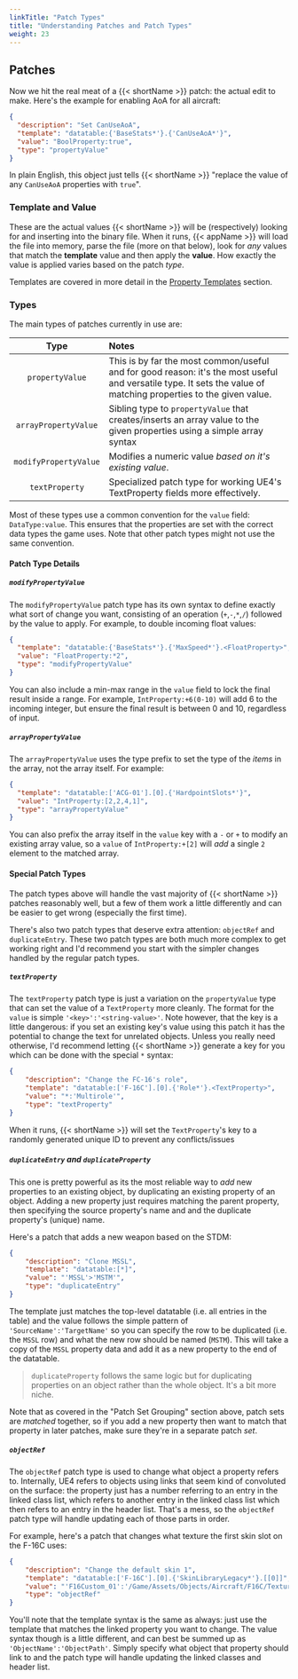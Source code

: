```yaml
---
linkTitle: "Patch Types"
title: "Understanding Patches and Patch Types"
weight: 23
---
```


## Patches

Now we hit the real meat of a {{< shortName >}} patch: the actual edit to make. Here's the example for enabling AoA for all aircraft:

```json
{
  "description": "Set CanUseAoA",
  "template": "datatable:{'BaseStats*'}.{'CanUseAoA*'}",
  "value": "BoolProperty:true",
  "type": "propertyValue"
}
```

In plain English, this object just tells {{< shortName >}} "replace the value of any `CanUseAoA` properties with `true`".

### Template and Value

These are the actual values {{< shortName >}} will be (respectively) looking for and inserting into the binary file. When it runs, {{< appName >}} will load the file into memory, parse the file (more on that below), look for _any_ values that match the **template** value and then apply the **value**. How exactly the value is applied varies based on the patch _type_.

Templates are covered in more detail in the [Property Templates](../template) section.

### Types

The main types of patches currently in use are:

|Type|Notes|
|:--:|:----|
|`propertyValue`|This is by far the most common/useful and for good reason: it's the most useful and versatile type. It sets the value of matching properties to the given value.|
|`arrayPropertyValue`|Sibling type to `propertyValue` that creates/inserts an array value to the given properties using a simple array syntax|
|`modifyPropertyValue`|Modifies a numeric value _based on it's existing value_.|
|`textProperty`|Specialized patch type for working UE4's TextProperty fields more effectively.|

Most of these types use a common convention for the `value` field: `DataType:value`. This ensures that the properties are set with the correct data types the game uses. Note that other patch types might not use the same convention.

#### Patch Type Details

##### `modifyPropertyValue`

The `modifyPropertyValue` patch type has its own syntax to define exactly what sort of change you want, consisting of an operation (`+`,`-`,`*`,`/`) followed by the value to apply. For example, to double incoming float values:

```json
{
  "template": "datatable:{'BaseStats*'}.{'MaxSpeed*'}.<FloatProperty>",
  "value": "FloatProperty:*2",
  "type": "modifyPropertyValue"
}
```

You can also include a min-max range in the `value` field to lock the final result inside a range. For example, `IntProperty:+6(0-10)` will add 6 to the incoming integer, but ensure the final result is between 0 and 10, regardless of input.

##### `arrayPropertyValue`

The `arrayPropertyValue` uses the type prefix to set the type of the _items_ in the array, not the array itself. For example: 

```json
{
  "template": "datatable:['ACG-01'].[0].{'HardpointSlots*'}",
  "value": "IntProperty:[2,2,4,1]",
  "type": "arrayPropertyValue"
}
```

You can also prefix the array itself in the `value` key with a `-` or `+` to modify an existing array value, so a `value` of `IntProperty:+[2]` will _add_ a single `2` element to the matched array.

#### Special Patch Types

The patch types above will handle the vast majority of {{< shortName >}} patches reasonably well, but a few of them work a little differently and can be easier to get wrong (especially the first time). 

There's also two patch types that deserve extra attention: `objectRef` and `duplicateEntry`. These two patch types are both much more complex to get working right and I'd recommend you start with the simpler changes handled by the regular patch types.

##### `textProperty`

The `textProperty` patch type is just a variation on the `propertyValue` type that can set the value of a `TextProperty` more cleanly. The format for the `value` is simple `'<key>':'<string-value>'`. Note however, that the key is a little dangerous: if you set an existing key's value using this patch it has the potential to change the text for unrelated objects. Unless you really need otherwise, I'd recommend letting {{< shortName >}} generate a key for you which can be done with the special `*` syntax: 

```json
{
    "description": "Change the FC-16's role",
    "template": "datatable:['F-16C'].[0].{'Role*'}.<TextProperty>",
    "value": "*:'Multirole'",
    "type": "textProperty"
}
```

When it runs, {{< shortName >}} will set the `TextProperty`'s key to a randomly generated unique ID to prevent any conflicts/issues

##### `duplicateEntry` and `duplicateProperty`

This one is pretty powerful as its the most reliable way to _add_ new properties to an existing object, by duplicating an existing property of an object. Adding a new property just requires matching the parent property, then specifying the source property's name and and the duplicate property's (unique) name.

Here's a patch that adds a new weapon based on the STDM:

```json
{
    "description": "Clone MSSL",
    "template": "datatable:[*]",
    "value": "'MSSL'>'MSTM'",
    "type": "duplicateEntry"
}
```

The template just matches the top-level datatable (i.e. all entries in the table) and the value follows the simple pattern of `'SourceName':'TargetName'` so you can specify the row to be duplicated (i.e. the `MSSL` row) and what the new row should be named (`MSTM`). This will take a copy of the `MSSL` property data and add it as a new property to the end of the datatable.

> `duplicateProperty` follows the same logic but for duplicating properties on an object rather than the whole object. It's a bit more niche.

Note that as covered in the "Patch Set Grouping" section above, patch sets are _matched_ together, so if you add a new property then want to match that property in later patches, make sure they're in a separate patch _set_.

##### `objectRef`

The `objectRef` patch type is used to change what object a property refers to. Internally, UE4 refers to objects using links that seem kind of convoluted on the surface: the property just has a number referring to an entry in the linked class list, which refers to another entry in the linked class list which then refers to an entry in the header list. That's a mess, so the `objectRef` patch type will handle updating each of those parts in order.

For example, here's a patch that changes what texture the first skin slot on the F-16C uses:

```json
{
    "description": "Change the default skin 1",
    "template": "datatable:['F-16C'].[0].{'SkinLibraryLegacy*'}.[[0]]",
    "value": "'F16Custom_01':'/Game/Assets/Objects/Aircraft/F16C/Textures/Skin/F16Custom_01'",
    "type": "objectRef"
}
```

You'll note that the template syntax is the same as always: just use the template that matches the linked property you want to change. The value syntax though is a little different, and can best be summed up as `'ObjectName':'ObjectPath'`. Simply specify what object that property should link to and the patch type will handle updating the linked classes and header list.